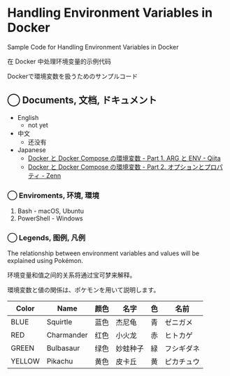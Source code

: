 # Handling Environment Variables in Docker


Sample Code for Handling Environment Variables in Docker

在 Docker 中处理环境变量的示例代码

Dockerで環境変数を扱うためのサンプルコード

## ◯ Documents, 文档, ドキュメント

* English
    * not yet
* 中文
    * 还没有
* Japanese
    * [Docker と Docker Compose の環境変数 - Part 1. ARG と ENV - Qiita](https://qiita.com/domodomodomo/items/e0e9af5cb7c40b00759f)
    * [Docker と Docker Compose の環境変数 - Part 2. オプションとプロパティ - Zenn](https://zenn.dev/nihao/articles/fac20dd9691f3c)


### ◯ Enviroments, 环境, 環境

1. Bash - macOS, Ubuntu
2. PowerShell - Windows




### ◯ Legends, 图例, 凡例

The relationship between environment variables and values will be explained using Pokémon.

环境变量和值之间的关系将通过宝可梦来解释。

環境変数と値の関係は、ポケモンを用いて説明します。


| Color  | Name  | 颜色 | 名字 | 色 | 名前 |
|-----------------|----------------|--------------|----------|--------------|----------|
| BLUE            | Squirtle       | 蓝色           | 杰尼龟 | 青           | ゼニガメ |
| RED             | Charmander     | 红色           | 小火龙 | 赤           | ヒトカゲ |
| GREEN           | Bulbasaur      | 绿色           | 妙蛙种子 | 緑           | フシギダネ |
| YELLOW          | Pikachu        | 黄色           | 皮卡丘 | 黄           | ピカチュウ |

